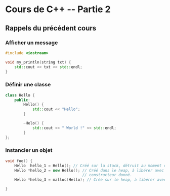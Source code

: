 # Cours de C++ -- Partie 2

## Rappels du précédent cours

### Afficher un message

```c++
#include <iostream>

void my_println(string txt) {
    std::cout << txt << std::endl;
}    
```


### Définir une classe

```c++
class Hello {
    public:
        Hello() {
            std::cout << "Hello";
        }

        ~Helo() {
            std::cout << " World !" << std::endl;
        }
};
```

### Instancier un objet

```c++
void foo() {
    Hello  hello_1 = Hello(); // Créé sur la stack, détruit au moment de quiter le scope.
    Hello *hello_2 = new Hello(); // Créé dans le heap, à libérer avec delete, initialisé avec le
                                  // constructeur donné.
    Hello *hello_3 = malloc(Hello); // Créé sur le heap, à libérer avec free, non initialisé.

}
```
